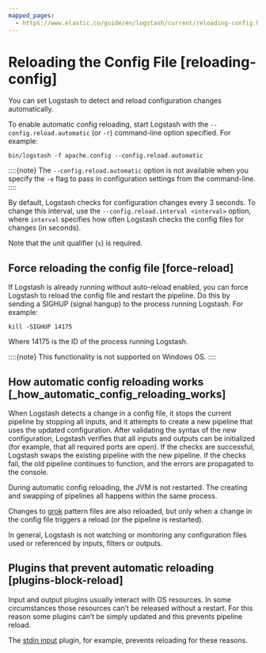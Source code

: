 ```yaml
---
mapped_pages:
  - https://www.elastic.co/guide/en/logstash/current/reloading-config.html
---
```


# Reloading the Config File [reloading-config]

You can set Logstash to detect and reload configuration changes automatically.

To enable automatic config reloading, start Logstash with the `--config.reload.automatic` (or `-r`) command-line option specified. For example:

```shell
bin/logstash -f apache.config --config.reload.automatic
```

::::{note}
The `--config.reload.automatic` option is not available when you specify the `-e` flag to pass in configuration settings from the command-line.
::::


By default, Logstash checks for configuration changes every 3 seconds. To change this interval, use the `--config.reload.interval <interval>` option,  where `interval` specifies how often Logstash checks the config files for changes (in seconds).

Note that the unit qualifier (`s`) is required.

## Force reloading the config file [force-reload]

If Logstash is already running without auto-reload enabled, you can force Logstash to reload the config file and restart the pipeline. Do this by sending a SIGHUP (signal hangup) to the process running Logstash. For example:

```shell
kill -SIGHUP 14175
```

Where 14175 is the ID of the process running Logstash.

::::{note}
This functionality is not supported on Windows OS.
::::



## How automatic config reloading works [_how_automatic_config_reloading_works]

When Logstash detects a change in a config file, it stops the current pipeline by stopping all inputs, and it attempts to create a new pipeline that uses the updated configuration. After validating the syntax of the new configuration, Logstash verifies that all inputs and outputs can be initialized (for example, that all required ports are open). If the checks are successful, Logstash swaps the existing pipeline with the new pipeline. If the checks fail, the old pipeline continues to function, and the errors are propagated to the console.

During automatic config reloading, the JVM is not restarted. The creating and swapping of pipelines all happens within the same process.

Changes to [grok](logstash-docs-md://lsr/plugins-filters-grok.md) pattern files are also reloaded, but only when a change in the config file triggers a reload (or the pipeline is restarted).

In general, Logstash is not watching or monitoring any configuration files used or referenced by inputs, filters or outputs.


## Plugins that prevent automatic reloading [plugins-block-reload]

Input and output plugins usually interact with OS resources. In some circumstances those resources can’t be released without a restart. For this reason some plugins can’t be simply updated and this prevents pipeline reload.

The [stdin input](logstash-docs-md://lsr/plugins-inputs-stdin.md) plugin, for example, prevents reloading for these reasons.


